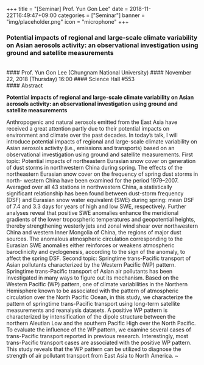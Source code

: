+++
title = "[Seminar] Prof. Yun Gon Lee"
date = 2018-11-22T16:49:47+09:00
categories = ["Seminar"]
banner = "img/placeholder.png"
icon = "microphone"
+++
###  Potential impacts of regional and large-scale climate variability on Asian aerosols activity: an observational investigation using ground and satellite measurements

<br>
#### Prof. Yun Gon Lee (Chungnam National University)
#### November 22, 2018 (Thursday) 16:00
#### Science Hall #553
<br>
#### Abstract

**Potential impacts of regional and large-scale climate variability on Asian aerosols activity: an observational investigation using ground and satellite measurements**

Anthropogenic and natural aerosols emitted from the East Asia have received a great attention partly due to their potential impacts on environment and climate over the past decades. In today’s talk, I will introduce potential impacts of regional and large-scale climate variability on Asian aerosols activity (i.e., emissions and transports) based on an observational investigation using ground and satellite measurements. First topic: Potential impacts of northeastern Eurasian snow cover on generation of dust storms in northwestern China during spring. The effects of the northeastern Eurasian snow cover on the frequency of spring dust storms in north- western China have been examined for the period 1979–2007. Averaged over all 43 stations in northwestern China, a statistically significant relationship has been found between dust-storm frequency (DSF) and Eurasian snow water equivalent (SWE) during spring: mean DSF of 7.4 and 3.3 days for years of high and low SWE, respectively. Further analyses reveal that positive SWE anomalies enhance the meridional gradients of the lower tropospheric temperatures and geopotential heights, thereby strengthening westerly jets and zonal wind shear over northwestern China and western Inner Mongolia of China, the regions of major dust sources. The anomalous atmospheric circulation corresponding to the Eurasian SWE anomalies either reinforces or weakens atmospheric baroclinicity and cyclogenesis, according to the sign of the anomaly, to affect the spring DSF. Second topic: Springtime trans-Pacific transport of Asian pollutants characterized by the Western Pacific (WP) pattern. Springtime trans-Pacific transport of Asian air pollutants has been investigated in many ways to figure out its mechanism. Based on the Western Pacific (WP) pattern, one of climate variabilities in the Northern Hemisphere known to be associated with the pattern of atmospheric circulation over the North Pacific Ocean, in this study, we characterize the pattern of springtime trans-Pacific transport using long-term satellite measurements and reanalysis datasets. A positive WP pattern is characterized by intensification of the dipole structure between the northern Aleutian Low and the southern Pacific High over the North Pacific. To evaluate the influence of the WP pattern, we examine several cases of trans-Pacific transport reported in previous research. Interestingly, most trans-Pacific transport cases are associated with the positive WP pattern. This study reveals that the WP pattern can be utilized to diagnose the strength of air pollutant transport from East Asia to North America.
~

